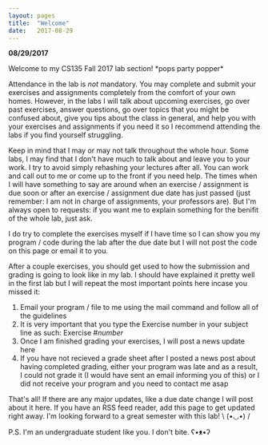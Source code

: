 ```yaml
---
layout: pages
title:  "Welcome"
date:   2017-08-29
---
```


**08/29/2017**

Welcome to my CS135 Fall 2017 lab section! &ast;pops party popper&ast;

Attendance in the lab is *not* mandatory. You may complete and submit your exercises and assignments completely from the comfort of
your own homes. However, in the labs I will talk about upcoming exercises, go over past exercises, answer questions, go over
topics that you might be confused about, give you tips about the class in general, and help you with your exercises and assignments
if you need it so I recommend attending the labs if you find yourself struggling.

Keep in mind that I may or may not talk throughout the whole hour. Some labs, I may find that I don't have much to talk about and leave 
you to your work. I try to avoid simply rehashing your lectures after all. You can work and call out to me or come up to the front if you 
need help. The times when I will have something to say are around when an exercise / assignment is due soon or after an exercise / assignment
due date has just passed (just remember: I am not in charge of assignments, your professors are). But I'm always open to requests: if you
want me to explain something for the benifit of the whole lab, just ask.

I do try to complete the exercises myself if I have time so I can show you my program / code during the lab after the due date but I will not post
the code on this page or email it to you.

After a couple exercises, you should get used to how the submission and grading is going to look like in my lab. I should have explained it
pretty well in the first lab but I will repeat the most important points here incase you missed it:

1. Email your program / file to me using the mail command and follow all of the guidelines
2. It is very important that you type the Exercise number in your subject line as such: Exercise #_number_
3. Once I am finished grading your exercises, I will post a news update here
4. If you have not recieved a grade sheet after I posted a news post about having completed grading, either your program was late and as a result, I could not grade it
(I would have sent an email informing you of this) or I did not receive your program and you need to contact me asap

That's all! If there are any major updates, like a due date change I will post about it here. If you have an RSS feed reader, add this page
to get updated right away. I'm looking forward to a great semester with this lab! \ (•◡•) /

P.S. I'm an undergraduate student like you. I don't bite. ʕ•ᴥ•ʔ
